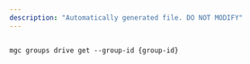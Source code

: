 ```yaml
---
description: "Automatically generated file. DO NOT MODIFY"
---
```


```cli

mgc groups drive get --group-id {group-id}

```